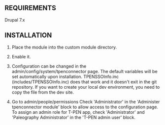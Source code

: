 REQUIREMENTS
------------
Drupal 7.x


INSTALLATION
------------
1.  Place the module into the custom module directory.

2.  Enable it. 

3.  Configuration can be changed in the admin/config/system/tpenconnector page. The default variables will be set automatically upon installation. 
TPENSSOInfo.inc (includes/TPENSSOInfo.inc) does that work and it doesn't exit in the git repository. If you want to create your local dev environment, you need to copy the file from the dev site. 

4.  Go to admin/people/permissions
    Check 'Administrator' in the 'Administer tpenconnector module' block to allow access to the configuration page.
    To assign an admin role for T-PEN app, check 'Administrator' and 'Paleography Administrator' in the 'T-PEN admin user' block.